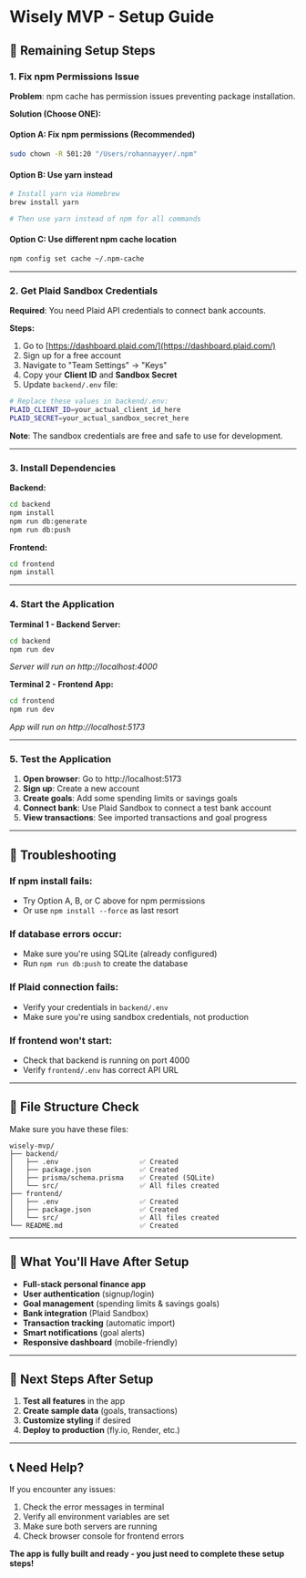 # Wisely MVP - Setup Guide

## 🚨 Remaining Setup Steps

### 1. Fix npm Permissions Issue

**Problem**: npm cache has permission issues preventing package installation.

**Solution (Choose ONE):**

#### Option A: Fix npm permissions (Recommended)
```bash
sudo chown -R 501:20 "/Users/rohannayyer/.npm"
```

#### Option B: Use yarn instead
```bash
# Install yarn via Homebrew
brew install yarn

# Then use yarn instead of npm for all commands
```

#### Option C: Use different npm cache location
```bash
npm config set cache ~/.npm-cache
```

---

### 2. Get Plaid Sandbox Credentials

**Required**: You need Plaid API credentials to connect bank accounts.

**Steps:**
1. Go to [https://dashboard.plaid.com/](https://dashboard.plaid.com/)
2. Sign up for a free account
3. Navigate to "Team Settings" → "Keys"
4. Copy your **Client ID** and **Sandbox Secret**
5. Update `backend/.env` file:

```bash
# Replace these values in backend/.env:
PLAID_CLIENT_ID=your_actual_client_id_here
PLAID_SECRET=your_actual_sandbox_secret_here
```

**Note**: The sandbox credentials are free and safe to use for development.

---

### 3. Install Dependencies

**Backend:**
```bash
cd backend
npm install
npm run db:generate
npm run db:push
```

**Frontend:**
```bash
cd frontend
npm install
```

---

### 4. Start the Application

**Terminal 1 - Backend Server:**
```bash
cd backend
npm run dev
```
*Server will run on http://localhost:4000*

**Terminal 2 - Frontend App:**
```bash
cd frontend
npm run dev
```
*App will run on http://localhost:5173*

---

### 5. Test the Application

1. **Open browser**: Go to http://localhost:5173
2. **Sign up**: Create a new account
3. **Create goals**: Add some spending limits or savings goals
4. **Connect bank**: Use Plaid Sandbox to connect a test bank account
5. **View transactions**: See imported transactions and goal progress

---

## 🔧 Troubleshooting

### If npm install fails:
- Try Option A, B, or C above for npm permissions
- Or use `npm install --force` as last resort

### If database errors occur:
- Make sure you're using SQLite (already configured)
- Run `npm run db:push` to create the database

### If Plaid connection fails:
- Verify your credentials in `backend/.env`
- Make sure you're using sandbox credentials, not production

### If frontend won't start:
- Check that backend is running on port 4000
- Verify `frontend/.env` has correct API URL

---

## 📁 File Structure Check

Make sure you have these files:
```
wisely-mvp/
├── backend/
│   ├── .env                    ✅ Created
│   ├── package.json            ✅ Created
│   ├── prisma/schema.prisma    ✅ Created (SQLite)
│   └── src/                    ✅ All files created
├── frontend/
│   ├── .env                    ✅ Created
│   ├── package.json            ✅ Created
│   └── src/                    ✅ All files created
└── README.md                   ✅ Created
```

---

## 🎯 What You'll Have After Setup

- **Full-stack personal finance app**
- **User authentication** (signup/login)
- **Goal management** (spending limits & savings goals)
- **Bank integration** (Plaid Sandbox)
- **Transaction tracking** (automatic import)
- **Smart notifications** (goal alerts)
- **Responsive dashboard** (mobile-friendly)

---

## 🚀 Next Steps After Setup

1. **Test all features** in the app
2. **Create sample data** (goals, transactions)
3. **Customize styling** if desired
4. **Deploy to production** (fly.io, Render, etc.)

---

## 📞 Need Help?

If you encounter any issues:
1. Check the error messages in terminal
2. Verify all environment variables are set
3. Make sure both servers are running
4. Check browser console for frontend errors

**The app is fully built and ready - you just need to complete these setup steps!**
